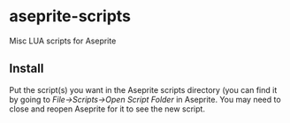 # aseprite-scripts
Misc LUA scripts for Aseprite

## Install
Put the script(s) you want in the Aseprite scripts directory (you can find it by going to *File->Scripts->Open Script Folder* in Aseprite.  You may need to close and reopen Aseprite for it to see the new script.

